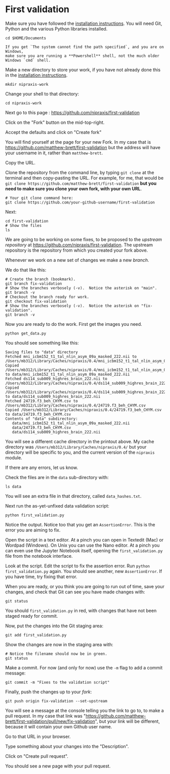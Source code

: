 # First validation

Make sure you have followed the [installation
instructions](https://textbook.nipraxis.org/installation).  You will need
Git, Python and the various Python libraries installed.

```
cd $HOME/Documents
```

```{warning}
If you get `The system cannot find the path specified`, and you are on Windows,
make sure you are running a **Powershell** shell, not the much older Windows `cmd` shell.
```

Make a new directory to store your work, if you have not already done this in
the [installation instructions](https://textbook.nipraxis.org/installation).

```
mkdir nipraxis-work
```

Change your shell to that directory:

```
cd nipraxis-work
```

Next go to this page : <https://github.com/nipraxis/first-validation>

Click on the "Fork" button on the mid-top-right.

Accept the defaults and click on "Create fork"

You will find yourself at the page for your new Fork.  In my case that is <https://github.com/matthew-brett/first-validation> but the address will have your username in it, rather than `matthew-brett`.

Copy the URL.

Clone the repository from the command line, by typing `git clone` at the
terminal and then copy-pasting the URL.  For example, for me, that would be
`git clone https://github.com/matthew-brett/first-validation` **but you need to
make sure you clone your own fork, with your own URL**.

```
# Your git clone command here:
git clone https://github.com/your-github-username/first-validation
```

Next:

```
cd first-validation
# Show the files
ls
```

We are going to be working on some fixes, to be proposed to the *upstream
repository* at <https://github.com/nipraxis/first-validation>.  The upstream repository is the repository from which you created your fork above.

Whenever we work on a new set of changes we make a new *branch*.

We do that like this:

```
# Create the branch (bookmark).
git branch fix-validation
# Show the branches verbosely (-v).  Notice the asterisk on "main".
git branch -v
# Checkout the branch ready for work.
git checkout fix-validation
# Show the branches verbosely (-v).  Notice the asterisk on "fix-validation".
git branch -v
```

Now you are ready to do the work.  First get the images you need.

```
python get_data.py
```

You should see something like this:

```
Saving files to "data" directory
Fetched mni_icbm152_t1_tal_nlin_asym_09a_masked_222.nii to /Users/mb312/Library/Caches/nipraxis/0.4/mni_icbm152_t1_tal_nlin_asym_09a_masked_222.nii
Copied /Users/mb312/Library/Caches/nipraxis/0.4/mni_icbm152_t1_tal_nlin_asym_09a_masked_222.nii to data/mni_icbm152_t1_tal_nlin_asym_09a_masked_222.nii
Fetched ds114_sub009_highres_brain_222.nii to /Users/mb312/Library/Caches/nipraxis/0.4/ds114_sub009_highres_brain_222.nii
Copied /Users/mb312/Library/Caches/nipraxis/0.4/ds114_sub009_highres_brain_222.nii to data/ds114_sub009_highres_brain_222.nii
Fetched 24719.f3_beh_CHYM.csv to /Users/mb312/Library/Caches/nipraxis/0.4/24719.f3_beh_CHYM.csv
Copied /Users/mb312/Library/Caches/nipraxis/0.4/24719.f3_beh_CHYM.csv to data/24719.f3_beh_CHYM.csv
Contents of "data" subdirectory:
   data/mni_icbm152_t1_tal_nlin_asym_09a_masked_222.nii
   data/24719.f3_beh_CHYM.csv
   data/ds114_sub009_highres_brain_222.nii
```

You will see a different cache directory in the printout above.  My cache
directory was `/Users/mb312/Library/Caches/nipraxis/0.4/` but your directory
will be specific to you, and the current version of the `nipraxis` module.

If there are any errors, let us know.

Check the files are in the `data` sub-directory with:

```
ls data
```

You will see an extra file in that directory, called `data_hashes.txt`.

Next run the as-yet-unfixed data validation script:

```
python first_validation.py
```

Notice the output.  Notice too that you get an `AssertionError`.  This is the error you are aiming to fix.

Open the script in a text editor.  At a pinch you can open in Textedit (Mac) or
Wordpad (Windows).   On Unix you can use the Nano editor.  At a pinch you can even use the Jupyter Notebook itself, opening the `first_validation.py` file from the notebook interface.

Look at the script.  Edit the script to fix the assertion error.  Run `python first_validation.py` again.  You should see another, new `AssertionError`.  If you have time, try fixing that error.

When you are ready, or you think you are going to run out of time, save your changes, and check that Git can see you have made changes with:

```
git status
```

You should `first_validation.py` in red, with changes that have not been staged ready for commit.

Now, put the changes into the Git staging area:

```
git add first_validation.py
```

Show the changes are now in the staging area with:

```
# Notice the filename should now be in green.
git status
```

Make a commit.  For now (and only for now) use the `-m` flag to add a commit
message:

```
git commit -m "Fixes to the validation script"
```

Finally, push the changes up to your *fork*:

```
git push origin fix-validation --set-upstream
```

You will see a message at the console telling you the link to go to, to make
a pull request.  In my case that link was
"https://github.com/matthew-brett/first-validation/pull/new/fix-validation",
but your link will be different, because it will contain your own Github user
name.

Go to that URL in your browser.

Type something about your changes into the "Description".

Click on "Create pull request".

You should see a new page with your pull request.
